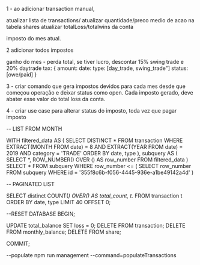 1 - ao adicionar transaction manual,

atualizar lista de transactions/
atualizar quantidade/preco medio de acao na tabela shares
atualizar totalLoss/totalwins da conta

imposto do mes atual.


2 adicionar todos impostos


ganho do mes - perda total, se tiver lucro, descontar 15% swing trade e 20% daytrade
tax: {
    amount:
    date:
    type: [day_trade, swing_trade"]
    status: [owe/paid]
}


3 - criar comando que gera impostos devidos para cada mes desde que começou operação e deixar status como open. Cada imposto gerado, deve abater esse valor do total loss da conta.


4 - criar use case para alterar status do imposto, toda vez que pagar imposto



-- LIST FROM MONTH

WITH filtered_data AS (
  SELECT DISTINCT *
  FROM transaction
  WHERE EXTRACT(MONTH FROM date) = 8
  AND EXTRACT(YEAR FROM date) = 2019
  AND category = 'TRADE'
  ORDER BY date, type
),
subquery AS (
    SELECT *,
    ROW_NUMBER() OVER () AS row_number
    FROM filtered_data
)
SELECT * FROM subquery WHERE row_number <= (
  SELECT row_number
  FROM subquery
  WHERE id = '355f8c6b-f056-4445-936e-a1be49142a4d'
)


-- PAGINATED LIST

SELECT distinct COUNT(*) OVER() AS total_count, t.*
FROM transaction t
ORDER BY date, type
LIMIT 40
OFFSET 0;


--RESET DATABASE
BEGIN;

UPDATE total_balance SET 
loss = 0;
DELETE FROM transaction;
DELETE FROM monthly_balance;
DELETE FROM share;

COMMIT;



--populate
npm run management --command=populateTransactions
